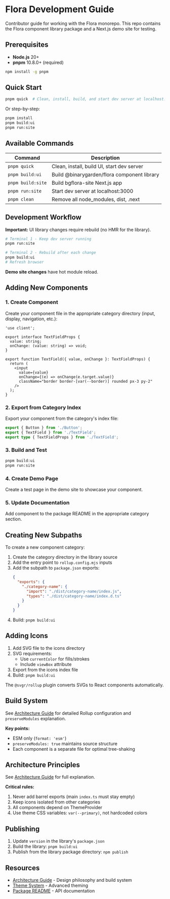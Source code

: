 # Flora Development Guide

Contributor guide for working with the Flora monorepo. This repo contains the Flora component library package and a Next.js demo site for testing.

## Prerequisites

- **Node.js** 20+
- **pnpm** 10.8.0+ (required)

```bash
npm install -g pnpm
```

## Quick Start

```bash
pnpm quick  # Clean, install, build, and start dev server at localhost:3000
```

Or step-by-step:

```bash
pnpm install
pnpm build:ui
pnpm run:site
```

## Available Commands

| Command | Description |
|---------|-------------|
| `pnpm quick` | Clean, install, build UI, start dev server |
| `pnpm build:ui` | Build @binarygarden/flora component library |
| `pnpm build:site` | Build bgflora-site Next.js app |
| `pnpm run:site` | Start dev server at localhost:3000 |
| `pnpm clean` | Remove all node_modules, dist, .next |

## Development Workflow

**Important:** UI library changes require rebuild (no HMR for the library).

```bash
# Terminal 1 - Keep dev server running
pnpm run:site

# Terminal 2 - Rebuild after each change
pnpm build:ui
# Refresh browser
```

**Demo site changes** have hot module reload.

## Adding New Components

### 1. Create Component

Create your component file in the appropriate category directory (input, display, navigation, etc.):

```tsx
'use client';

export interface TextFieldProps {
  value: string;
  onChange: (value: string) => void;
}

export function TextField({ value, onChange }: TextFieldProps) {
  return (
    <input
      value={value}
      onChange={(e) => onChange(e.target.value)}
      className="border border-[var(--border)] rounded px-3 py-2"
    />
  );
}
```

### 2. Export from Category Index

Export your component from the category's index file:

```typescript
export { Button } from './Button';
export { TextField } from './TextField';
export type { TextFieldProps } from './TextField';
```

### 3. Build and Test

```bash
pnpm build:ui
pnpm run:site
```

### 4. Create Demo Page

Create a test page in the demo site to showcase your component.

### 5. Update Documentation

Add component to the package README in the appropriate category section.

## Creating New Subpaths

To create a new component category:

1. Create the category directory in the library source
2. Add the entry point to `rollup.config.mjs` inputs
3. Add the subpath to `package.json` exports:
   ```json
   {
     "exports": {
       "./category-name": {
         "import": "./dist/category-name/index.js",
         "types": "./dist/category-name/index.d.ts"
       }
     }
   }
   ```
4. Build: `pnpm build:ui`

## Adding Icons

1. Add SVG file to the icons directory
2. SVG requirements:
   - Use `currentColor` for fills/strokes
   - Include `viewBox` attribute
3. Export from the icons index file
4. Build: `pnpm build:ui`

The `@svgr/rollup` plugin converts SVGs to React components automatically.

## Build System

See [Architecture Guide](./ARCHITECTURE.md) for detailed Rollup configuration and `preserveModules` explanation.

**Key points:**
- ESM only (`format: 'esm'`)
- `preserveModules: true` maintains source structure
- Each component is a separate file for optimal tree-shaking

## Architecture Principles

See [Architecture Guide](./ARCHITECTURE.md) for full explanation.

**Critical rules:**
1. Never add barrel exports (main `index.ts` must stay empty)
2. Keep icons isolated from other categories
3. All components depend on ThemeProvider
4. Use theme CSS variables: `var(--primary)`, not hardcoded colors

## Publishing

1. Update `version` in the library's `package.json`
2. Build the library: `pnpm build:ui`
3. Publish from the library package directory: `npm publish`

## Resources

- [Architecture Guide](./ARCHITECTURE.md) - Design philosophy and build system
- [Theme System](./THEME_SYSTEM.md) - Advanced theming
- [Package README](../packages/flora/README.md) - API documentation
